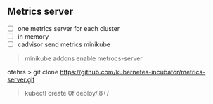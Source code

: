 ## Metrics server
- [ ] one metrics server for each cluster
- [ ] in memory
- [ ] cadvisor send metrics 
minikube 
> minikube addons enable metrocs-server

otehrs > git clone https://github.com/kubernetes-incubator/metrics-server.git

>	kubectl create 0f deploy/.8+/
	